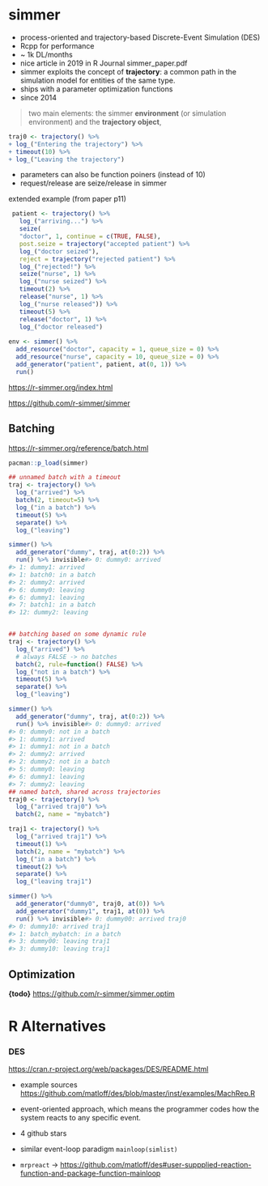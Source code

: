 # simmer

* process-oriented and trajectory-based Discrete-Event Simulation (DES)
* Rcpp for performance
* ~ 1k DL/months
* nice article in 2019 in R Journal simmer_paper.pdf
* simmer exploits the concept of **trajectory**: a common path in the simulation model for entities of the same type.
* ships with a parameter optimization functions
* since 2014

>  two main elements: the simmer **environment** (or
simulation environment) and the **trajectory object**,

```r
traj0 <- trajectory() %>%
+ log_("Entering the trajectory") %>%
+ timeout(10) %>%
+ log_("Leaving the trajectory")
```
* parameters can also be function poiners (instead of 10)
* request/release are seize/release in simmer

extended example (from paper p11)
```r
 patient <- trajectory() %>%
   log_("arriving...") %>%
   seize(
   "doctor", 1, continue = c(TRUE, FALSE),
   post.seize = trajectory("accepted patient") %>%
   log_("doctor seized"),
   reject = trajectory("rejected patient") %>%
   log_("rejected!") %>%
   seize("nurse", 1) %>%
   log_("nurse seized") %>%
   timeout(2) %>%
   release("nurse", 1) %>%
   log_("nurse released")) %>%
   timeout(5) %>%
   release("doctor", 1) %>%
   log_("doctor released")
   
env <- simmer() %>%
  add_resource("doctor", capacity = 1, queue_size = 0) %>%
  add_resource("nurse", capacity = 10, queue_size = 0) %>%
  add_generator("patient", patient, at(0, 1)) %>%
  run()
```

<https://r-simmer.org/index.html>

<https://github.com/r-simmer/simmer>

## Batching

<https://r-simmer.org/reference/batch.html>

```r
pacman::p_load(simmer)

## unnamed batch with a timeout
traj <- trajectory() %>%
  log_("arrived") %>%
  batch(2, timeout=5) %>%
  log_("in a batch") %>%
  timeout(5) %>%
  separate() %>%
  log_("leaving")

simmer() %>%
  add_generator("dummy", traj, at(0:2)) %>%
  run() %>% invisible#> 0: dummy0: arrived
#> 1: dummy1: arrived
#> 1: batch0: in a batch
#> 2: dummy2: arrived
#> 6: dummy0: leaving
#> 6: dummy1: leaving
#> 7: batch1: in a batch
#> 12: dummy2: leaving


## batching based on some dynamic rule
traj <- trajectory() %>%
  log_("arrived") %>%
  # always FALSE -> no batches
  batch(2, rule=function() FALSE) %>%
  log_("not in a batch") %>%
  timeout(5) %>%
  separate() %>%
  log_("leaving")

simmer() %>%
  add_generator("dummy", traj, at(0:2)) %>%
  run() %>% invisible#> 0: dummy0: arrived
#> 0: dummy0: not in a batch
#> 1: dummy1: arrived
#> 1: dummy1: not in a batch
#> 2: dummy2: arrived
#> 2: dummy2: not in a batch
#> 5: dummy0: leaving
#> 6: dummy1: leaving
#> 7: dummy2: leaving
## named batch, shared across trajectories
traj0 <- trajectory() %>%
  log_("arrived traj0") %>%
  batch(2, name = "mybatch")

traj1 <- trajectory() %>%
  log_("arrived traj1") %>%
  timeout(1) %>%
  batch(2, name = "mybatch") %>%
  log_("in a batch") %>%
  timeout(2) %>%
  separate() %>%
  log_("leaving traj1")

simmer() %>%
  add_generator("dummy0", traj0, at(0)) %>%
  add_generator("dummy1", traj1, at(0)) %>%
  run() %>% invisible#> 0: dummy00: arrived traj0
#> 0: dummy10: arrived traj1
#> 1: batch_mybatch: in a batch
#> 3: dummy00: leaving traj1
#> 3: dummy10: leaving traj1

```

## Optimization

**{todo}** https://github.com/r-simmer/simmer.optim


# R Alternatives

### DES
<https://cran.r-project.org/web/packages/DES/README.html>
* example sources https://github.com/matloff/des/blob/master/inst/examples/MachRep.R

* event-oriented approach, which means the programmer codes how the system reacts to any specific event.
* 4 github stars
* similar event-loop paradigm `mainloop(simlist)`
* `mrpreact` -> <https://github.com/matloff/des#user-suppplied-reaction-function-and-package-function-mainloop>


